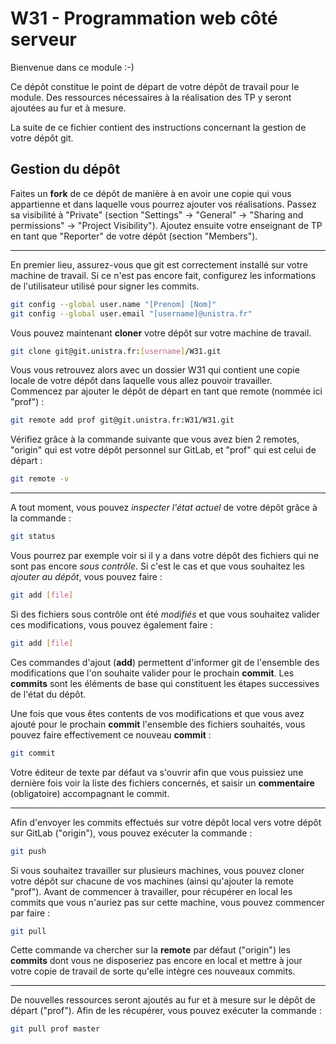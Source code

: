 # W31 - Programmation web côté serveur

Bienvenue dans ce module :-)

Ce dépôt constitue le point de départ de votre dépôt de travail pour le module.
Des ressources nécessaires à la réalisation des TP y seront ajoutées au fur et à mesure.

La suite de ce fichier contient des instructions concernant la gestion de votre dépôt git.

## Gestion du dépôt

Faites un **fork** de ce dépôt de manière à en avoir une copie qui vous appartienne et dans laquelle vous pourrez ajouter vos réalisations.
Passez sa visibilité à "Private" (section "Settings" -> "General" -> "Sharing and permissions" -> "Project Visibility").
Ajoutez ensuite votre enseignant de TP en tant que "Reporter" de votre dépôt (section "Members").

---

En premier lieu, assurez-vous que git est correctement installé sur votre machine de travail.
Si ce n'est pas encore fait, configurez les informations de l'utilisateur utilisé pour signer les commits.
```sh
git config --global user.name "[Prenom] [Nom]"
git config --global user.email "[username]@unistra.fr"
```

Vous pouvez maintenant **cloner** votre dépôt sur votre machine de travail.
```sh
git clone git@git.unistra.fr:[username]/W31.git
```
Vous vous retrouvez alors avec un dossier W31 qui contient une copie locale de votre dépôt dans laquelle vous allez pouvoir travailler.
Commencez par ajouter le dépôt de départ en tant que remote (nommée ici "prof") :
```sh
git remote add prof git@git.unistra.fr:W31/W31.git
```
Vérifiez grâce à la commande suivante que vous avez bien 2 remotes, "origin" qui est votre dépôt personnel sur GitLab, et "prof" qui est celui de départ :
```sh
git remote -v
```

---

A tout moment, vous pouvez *inspecter l'état actuel* de votre dépôt grâce à la commande :
```sh
git status
```
Vous pourrez par exemple voir si il y a dans votre dépôt des fichiers qui ne sont pas encore *sous contrôle*.
Si c'est le cas et que vous souhaitez les *ajouter au dépôt*, vous pouvez faire :
```sh
git add [file]
```
Si des fichiers sous contrôle ont été *modifiés* et que vous souhaitez valider ces modifications, vous pouvez également faire :
```sh
git add [file]
```
Ces commandes d'ajout (**add**) permettent d'informer git de l'ensemble des modifications que l'on souhaite valider pour le prochain **commit**.
Les **commits** sont les éléments de base qui constituent les étapes successives de l'état du dépôt.

Une fois que vous êtes contents de vos modifications et que vous avez ajouté pour le prochain **commit** l'ensemble des fichiers souhaités, vous pouvez faire effectivement ce nouveau **commit** :
```sh
git commit
```
Votre éditeur de texte par défaut va s'ouvrir afin que vous puissiez une dernière fois voir la liste des fichiers concernés, et saisir un **commentaire** (obligatoire) accompagnant le commit.

---

Afin d'envoyer les commits effectués sur votre dépôt local vers votre dépôt sur GitLab ("origin"), vous pouvez exécuter la commande :
```sh
git push
```
Si vous souhaitez travailler sur plusieurs machines, vous pouvez cloner votre dépôt sur chacune de vos machines (ainsi qu'ajouter la remote "prof").
Avant de commencer à travailler, pour récupérer en local les commits que vous n'auriez pas sur cette machine, vous pouvez commencer par faire :
```sh
git pull
```
Cette commande va chercher sur la **remote** par défaut ("origin") les **commits** dont vous ne disposeriez pas encore en local et mettre à jour votre copie de travail de sorte qu'elle intègre ces nouveaux commits.

---

De nouvelles ressources seront ajoutés au fur et à mesure sur le dépôt de départ ("prof").
Afin de les récupérer, vous pouvez exécuter la commande :
```sh
git pull prof master
```
